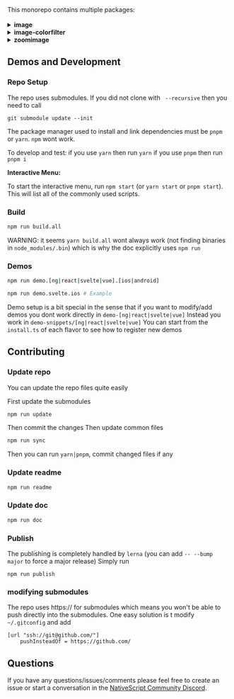 <!-- ⚠️ This README has been generated from the file(s) "blueprint.md" ⚠️-->This monorepo contains multiple packages:<br><br><details>
<summary><b>image</b></summary>
<!-- ⚠️ This README has been generated from the file(s) "blueprint.md" ⚠️-->
<!--  !!!!!!!!!!!!!!!!!!!!!!!!!!!!!!!!!!!!!!!!!!!!!!!!!!!!!!!!!!!!!!!
      !!!!!!!!!!!!!!!!!!!!!!!!!!!!!!!!!!!!!!!!!!!!!!!!!!!!!!!!!!!!!!!
      !!!!!!!!!!!!!!!!!!!!!!!!!!!!!!!!!!!!!!!!!!!!!!!!!!!!!!!!!!!!!!!
      !!!!!!!!!!!!!!!!!!!!!!!!!!!!!!!!!!!!!!!!!!!!!!!!!!!!!!!!!!!!!!!
      !!!!!!!!!!!!!!!!!!!!!!!!!!!!!!!!!!!!!!!!!!!!!!!!!!!!!!!!!!!!!!!
      !!!!!!!!!!!!!!!!!!!!!!!!!!!!!!!!!!!!!!!!!!!!!!!!!!!!!!!!!!!!!!!
      !!!!!!!!!!!!!!!!!!!!!!!!!!!!!!!!!!!!!!!!!!!!!!!!!!!!!!!!!!!!!!!
      !!!!!!!!!!!!!!!!!!!!!!!!!!!!!!!!!!!!!!!!!!!!!!!!!!!!!!!!!!!!!!!
      !!!!!!!!!!!!!!!!!!!!!!!!!!!!!!!!!!!!!!!!!!!!!!!!!!!!!!!!!!!!!!!
      DO NOT EDIT THIS READEME DIRECTLY! Edit "bluesprint.md" instead.
      !!!!!!!!!!!!!!!!!!!!!!!!!!!!!!!!!!!!!!!!!!!!!!!!!!!!!!!!!!!!!!!
      !!!!!!!!!!!!!!!!!!!!!!!!!!!!!!!!!!!!!!!!!!!!!!!!!!!!!!!!!!!!!!!
      !!!!!!!!!!!!!!!!!!!!!!!!!!!!!!!!!!!!!!!!!!!!!!!!!!!!!!!!!!!!!!!
      !!!!!!!!!!!!!!!!!!!!!!!!!!!!!!!!!!!!!!!!!!!!!!!!!!!!!!!!!!!!!!!
      !!!!!!!!!!!!!!!!!!!!!!!!!!!!!!!!!!!!!!!!!!!!!!!!!!!!!!!!!!!!!!!
      !!!!!!!!!!!!!!!!!!!!!!!!!!!!!!!!!!!!!!!!!!!!!!!!!!!!!!!!!!!!!!!
      !!!!!!!!!!!!!!!!!!!!!!!!!!!!!!!!!!!!!!!!!!!!!!!!!!!!!!!!!!!!!!!
      !!!!!!!!!!!!!!!!!!!!!!!!!!!!!!!!!!!!!!!!!!!!!!!!!!!!!!!!!!!!!!!
      !!!!!!!!!!!!!!!!!!!!!!!!!!!!!!!!!!!!!!!!!!!!!!!!!!!!!!!!!!!!!!! -->
<h1 align="center">@nativescript-community/ui-image</h1>
<p align="center">
		<a href="https://npmcharts.com/compare/@nativescript-community/ui-image?minimal=true"><img alt="Downloads per month" src="https://img.shields.io/npm/dm/@nativescript-community/ui-image.svg" height="20"/></a>
<a href="https://www.npmjs.com/package/@nativescript-community/ui-image"><img alt="NPM Version" src="https://img.shields.io/npm/v/@nativescript-community/ui-image.svg" height="20"/></a>
	</p>

<p align="center">
  <b>Advanced and efficient image display plugin which uses Fresco (Android) and SDWebImage (iOS) to implement caching, placeholders, image effects, and much more.</b></br>
  <sub><sub>
</p>

<br />


| <img src="https://github.com/nativescript-community/ui-image/raw/master/images/demo-ios.gif" height="500" /> | <img src="https://github.com/nativescript-community/ui-image/raw/master/images/demo-android.gif" height="500" /> |
| --- | ----------- |
| iOS Demo | Android Demo |


[](#table-of-contents)


[](#table-of-contents)

## Table of Contents

* [Installation](#installation)
* [setup](#setup)
* [API](#api)
	* [Events](#events)
		* [Event arguments](#event-arguments)
	* [Properties](#properties)
	* [Advanced *optional* attributes](#advanced-optional-attributes)
	* [Cache](#cache)
		* ['Refresh' the 'src'](#refresh-the-src)
		* [Clear everything from the cache](#clear-everything-from-the-cache)
		* [Evict all images with a specific URI from the cache](#evict-all-images-with-a-specific-uri-from-the-cache)
		* [Manually shut down the native imageModule library](#manually-shut-down-the-native-imagemodule-library)
* [Flavors](#flavors)
* [Demos](#demos)
* [Demos and Development](#demos-and-development)
	* [Repo Setup](#repo-setup)
	* [Build](#build)
	* [Demos](#demos-1)
* [Contributing](#contributing)
	* [Update repo ](#update-repo-)
	* [Update readme ](#update-readme-)
	* [Update doc ](#update-doc-)
	* [Publish](#publish)
	* [modifying submodules](#modifying-submodules)
* [Questions](#questions)


[](#installation)


[](#installation)

## Installation
Run the following command from the root of your project:

`ns plugin add @nativescript-community/ui-image`


[](#setup)


[](#setup)

## setup

```javascript
import imageModule = require("@nativescript-community/ui-image");

//do this before creating any image view
imageModule.initialize({ isDownsampleEnabled: true });
```


[](#api)


[](#api)

## API

### Events

 **finalImageSet** - arguments *FinalEventData*

This event is fired after the final image has been set. When working with animated images you could use this event to start the animation by calling the *FinalEventData.animatable.start()* function.

```xml
<@nativescript-community/ui-image:Img finalImageSet="onFinalImageSet"/>
```

JavaScript:

```javascript
function onFinalImageSet(args) {
    var imageModuleEventData = args;
    var img = imageModuleEventData.object;
}
exports.onFinalImageSet = onFinalImageSet;
```

TypeScript:

```typescript
import {Img, FinalEventData } from "@nativescript-community/ui-image";

export function onFinalImageSet(args: FinalEventData) {
    var img = args.object as Img;
}
```

- **failure** - arguments *FailureEventData*

This event is fired after the fetch of the final image failed.

```xml
<@nativescript-community/ui-image:Img failure="onFailure"/>
```

JavaScript:

```javascript
function onFailure(args) {
    var img = args.object;
}
exports.onFailure = onFailure;
```

TypeScript:

```typescript
import {Img, FailureEventData } from "@nativescript-community/ui-image";

export function onFailure(args: FailureEventData) {
    var img = args.object as Img;
}
```

- **intermediateImageSet** - arguments *IntermediateEventData* (Android only)

This event is fired after any intermediate image has been set.

```xml
<@nativescript-community/ui-image:Img intermediateImageSet="onIntermediateImageSet"/>
```

JavaScript:

```javascript
function onIntermediateImageSet(args) {
    var img = args.object;
}
exports.onIntermediateImageSet = onIntermediateImageSet;
```

TypeScript:

```typescript
import {Img, IntermediateEventData } from "@nativescript-community/ui-image";

export function onIntermediateImageSet(args: IntermediateEventData) {
    var img = args.object as Img;
}
```

- **intermediateImageFailed** - arguments *FailureEventData* (Android only)

This event is fired after the fetch of the intermediate image failed.

```xml
<@nativescript-community/ui-image:Img intermediateImageFailed="onIntermediateImageFailed"/>
```

JavaScript:

```javascript
function intermediateImageFailed(args) {
    var img = args.object;
}
exports.intermediateImageFailed = intermediateImageFailed;
```

TypeScript:

```typescript
import {Img, FailureEventData } from "@nativescript-community/ui-image";

export function intermediateImageFailed(args: FailureEventData) {
    var img = args.object as Img;
}
```

- **submit** - arguments *EventData* (Android only)

This event is fired before the image request is submitted.

```xml
<@nativescript-community/ui-image:Img submit="onSubmit"/>
```

JavaScript:

```javascript
function onSubmit(args) {
    var img = args.object;
}
exports.onSubmit = onSubmit;
```

TypeScript:

```typescript
import {Img, EventData } from "@nativescript-community/ui-image";

export function onSubmit(args: EventData) {
    var img = args.object as Img;
}
```

- **release** - arguments *EventData* (Android only)

This event is fired after the controller released the fetched image.

```xml
<@nativescript-community/ui-image:Img release="onRelease"/>
```

JavaScript:

```javascript
function onRelease(args) {
    var img = args.object;
}
exports.onRelease = onRelease;
```

TypeScript:

```typescript
import {Img, EventData } from "@nativescript-community/ui-image";

export function onRelease(args: EventData) {
    var img = args.object as Img;
}
```

#### Event arguments

Instances of this class are provided to the handlers of the *finalImageSet*.

```typescript
import {Img, FinalEventData, ImageInfo, AnimatedImage } from "@nativescript-community/ui-image";

export function onFinalImageSet(args: FinalEventData) {
    var info: ImageInfo  = args.imageInfo;
    var animatable: AnimatedImage = args.animatable;
    var quality: number = info.getQualityInfo().getQuality();
    var isFullQuality: boolean = info.getQualityInfo().isOfFullQuality();
    var isOfGoodEnoughQuality: boolean = info.getQualityInfo().isOfGoodEnoughQuality();
}
```

- **FailureEventData**

Instances of this class are provided to the handlers of the *failure* and *intermediateImageFailed*.

```typescript
import {Img, FailureEventData, imageModuleError } from "@nativescript-community/ui-image";

export function onFailure(args: FailureEventData) {
    var error: imageModuleError = args.error;
    var message: string = error.getMessage();
    var type: string = error.getErrorType();
    var fullError: string = error.toString();
}
```

- **IntermediateEventData**

Instances of this class are provided to the handlers of the *intermediateImageSet*.

```typescript
import {Img, IntermediateEventData, ImageInfo } from "@nativescript-community/ui-image";

export function onIntermediateImageSet(args: IntermediateEventData) {
    var info: ImageInfo  = args.imageInfo;
    var quality: number = info.getQualityInfo().getQuality();
    var isFullQuality: boolean = info.getQualityInfo().isOfFullQuality();
    var isOfGoodEnoughQuality: boolean = info.getQualityInfo().isOfGoodEnoughQuality();}
```

- **EventData**

Instances of this class are provided to the handlers of the *release* and *submit*.

```typescript
import {Img, EventData } from "@nativescript-community/ui-image";

export function onSubmit(args: EventData) {
    var img = args.object as Img;
}
```


### Properties

- **src** 

String value used for the image URI. You can use this property to set the image to be loaded from remote location (http, https), from the resources and local files of your {N} application.

```xml
<@nativescript-community/ui-image:Img src="https://docs.nativescript.org/angular/img/cli-getting-started/angular/chapter0/NativeScript_logo.png"/>
```

- **placeholderImageUri** 

String value used for the placeholder image URI. You can use this property to set a placeholder image loaded from the local and resources files of your {N} application.

**Note: Currently there are limitations on how many different Images can be set to as 'placeholderImage' before OutOfMemoryError is thrown. For best results its recommended to use a single image for all ```placeholderImageUri``` of your Img instances.*

```xml
<@nativescript-community/ui-image:Img placeholderImageUri="~/placeholder.jpg"/>
```

- **failureImageUri** 

String value used for the failure image URI. You can use this property to set a failure image loaded from the local and resources files of your {N} application that will be shown if the loading of the src is not successful.

```xml
<@nativescript-community/ui-image:Img failureImageUri="~/failure.jpg"/>
```


### Advanced *optional* attributes

There are a couple of *optional* attributes that could be set on the Img instance to achieve advanced behaviors:

- **backgroundUri**  (Android only)

String value used for the background image URI. Using this property has similar effect as the placeholderImageUri but the image is stretched to the size of the Img.

**Note: Currently there are limitations on how many different Images can be set to as 'background' before OutOfMemoryError is thrown. For best results its recommended to use a single image for all ```backgroundUri``` of your Img instances.*

```xml
<@nativescript-community/ui-image:Img backgroundUri="~/image.jpg"/>
```

- **stretch** 

String value used by Img image scale type. This property can be set to:

'*center*' - Performs no scaling.

'*centerCrop*' - Scales the child so that both dimensions will be greater than or equal to the corresponding dimension of the parent.

'*centerInside*' - Scales the child so that it fits entirely inside the parent.

'*fitCenter*' - Scales the child so that it fits entirely inside the parent.

'*aspectFit*' - Scales the child so that it fits entirely inside the parent.

'*fitStart*' - Scales the child so that it fits entirely inside the parent.

'*fitEnd*' - Scales the child so that it fits entirely inside the parent.

'*fitXY*' - Scales width and height independently, so that the child matches the parent exactly.

'*fill*' - Scales width and height independently, so that the child matches the parent exactly.

'*focusCrop*' - Scales the child so that both dimensions will be greater than or equal to the corresponding dimension of the parent.

'*aspectFill*' - Scales the child so that both dimensions will be greater than or equal to the corresponding dimension of the parent.


```xml
<@nativescript-community/ui-image:Img stretch="centerInside"/>
```

- **fadeDuration** 

Number value used for the fade-in duration. This value is in milliseconds.

```xml
<@nativescript-community/ui-image:Img fadeDuration="3000"/>
```

- **blurRadius** 

Number value greater than zero, used as input for the blur function. Larger value means slower processing. For example a value of `10` means that each pixel in the image will be blurred using all adjacent pixels up to a distance of 10.

```xml
<@nativescript-community/ui-image:Img blurRadius="25"/>
```

- **blurDownSampling**  (Android only)

Number value greater than zero, used to scale the image before applying the blur function. Larger value means faster processing. For example a value of `2` means that the image will be scaled by a factor of two before applying blur.

```xml
<@nativescript-community/ui-image:Img blurDownSampling="2"/>
```

- **aspectRatio** 

Number value used as the aspect ratio of the image. This property is useful when you are working with different aspect ratio images and want to have a fixed Width or Height. The ratio of an image is calculated by dividing its width by its height. 

*Note: In some layout scenarios it is necessary to set the ```verticalAlignment``` of the Img to 'top' or 'bottom' in order to "anchor" the img and achieve dynamic sizing.*

```xml
<@nativescript-community/ui-image:Img aspectRatio="1.33" verticalAlignment="top"/>
```

- **decodeWidth** (downsampling) - make sure to enable downsample (**isDownsampleEnabled**) in the initialize function of the plugin otherwise this property is disregarded.

Number value used as the downsampled width of the imageModule drawable.

```xml
<@nativescript-community/ui-image:Img decodeWidth="100"/>
```

- **decodeHeight** (downsampling) - make sure to enable downsample (**isDownsampleEnabled**) in the initialize function of the plugin otherwise this property is disregarded.

Number value used as the downsampled width of the imageModule drawable.

```xml
<@nativescript-community/ui-image:Img decodeHeight="100"/>
```


- **progressiveRenderingEnabled**

Boolean value used for enabling or disabling the streaming of progressive JPEG images. This property is set to 'false' by default. Setting this property to 'true' while loading JPEG images not encoded in progressive format will lead to a standard loading of those images.

```xml
<@nativescript-community/ui-image:Img progressiveRenderingEnabled="true"/>
```

- **showProgressBar**

Boolean value used for showing or hiding the progress bar.

```xml
<@nativescript-community/ui-image:Img showProgressBar="true"/>
```

- **progressBarColor**

String value used for setting the color of the progress bar. You can set it to hex values ("*#FF0000*") and/or predefined colors ("*green*").

```xml
<@nativescript-community/ui-image:Img progressBarColor="blue"/>
```

- **roundAsCircle** 

Boolean value used for determining if the image will be rounded as a circle. Its default value is false. If set to true the image will be rounder to a circle.

```xml
<@nativescript-community/ui-image:Img roundAsCircle="true"/>
```

- **roundTopLeftRadius** 

Radius of the Top Left corner in 

```xml
<@nativescript-community/ui-image:Img roundTopLeftRadius="50"/>
```

- **roundTopRightRadius** 

Radius of the Top Right corner in 

```xml
<@nativescript-community/ui-image:Img roundTopRightRadius="50"/>
```
- **roundBottomLeftRadius** 

Radius of the Bottom Left corner in 

```xml
<@nativescript-community/ui-image:Img roundBottomLeftRadius="50"/>
```
- **roundBottomRightRadius** 

Radius of the Bottom Right corner in 

```xml
<@nativescript-community/ui-image:Img roundBottomRightRadius="50"/>
```

- **autoPlayAnimations** 

Boolean value used for enabling the automatic playing of animated images. Note that rounding of such images is not supported and will be ignored.

```xml
<@nativescript-community/ui-image:Img autoPlayAnimations="true"/>
```

- **tapToRetryEnabled** (Android only)

Boolean value used for enabling/disabling a tap to retry action for the download of the Img image.

```xml
<@nativescript-community/ui-image:Img tapToRetryEnabled="true"/>
```

### Cache
The @nativescript-community/ui-image {N} plugin has built-in cache mechanism which handles managing the images in the memory. There are two types of cache mechanisms `memory` and `disk`, you can manually manage both of them with the following functionality.

#### 'Refresh' the 'src'
Not so rarely you may have a scenario where the actual image on your remote service from the `src` of the `Img` has changed but the {N} app already has an image in its internal cache. In such scenario you can easily 'refresh' the `src` by calling the `updateImageUri()`:

```
// 'img' is the instance the 'Img' in the project.
img.updateImageUri();
```


#### Clear everything from the cache
Managing the caches in @nativescript-community/ui-image is done via the `ImagePipeline`. In order to get the reference of the ImagePipeline simply call the `getImagePipeline()` function:

```
var imageModuleModel = require("@nativescript-community/ui-image");

var imagePipeLine = imageModuleModel.getImagePipeline();
```

- Clear both the memory and disk caches

```
imagePipeLine.clearCaches();
``` 

- Clear the memory cache

```
imagePipeLine.clearMemoryCaches();
``` 

- Clear the disk cache

```
imagePipeLine.clearDiskCaches();
``` 

#### Evict all images with a specific URI from the cache
If clearing the entire cache is not what you desired, you can clear only the images linked with a specific URI (`src`). Evicting is done again via the ImagePipeline:

```
var imageModuleModel = require("@nativescript-community/ui-image");

var imagePipeLine = imageModuleModel.getImagePipeline();
```

- Evict URI from both the memory and disk caches

```
imagePipeLine.evictFromCache("<uri-to-a-photo-from-the-web>");
``` 

- Evict URI from the memory cache

```
imagePipeLine.evictFromMemoryCache("<uri-to-a-photo-from-the-web>");
``` 

- Evict URI from the disk cache

```
imagePipeLine.evictFromDiskCache("<uri-to-a-photo-from-the-web>");
```

#### Manually shut down the native imageModule library
In very very rare occasions the native Android imageModule library may experience strange memory leak issues, in such scenarios as a last resort you may want to "shut down" the library forcing all of the managed memory to possibly be released. You can do that by calling the `shutDown` function exposed by the @nativescript-community/ui-image module, one good application lifecycle event to call it inside may be in the `exit` event of the application:

```javascript
import * as app from "application";
import * as imageModuleModule from "@nativescript-community/ui-image";

if (app.android) {
    app.on(app.exitEvent, (args) => {
        imageModuleModule.shutDown();
    });
}
```


[](#flavors)


[](#flavors)

## Flavors

Using core
```xml
<Page
    xmlns="http://www.nativescript.org/tns.xsd" 
    xmlns:@nativescript-community/ui-image="@nativescript-community/ui-image">
    <@nativescript-community/ui-image:Img width="250" height="250"
                                      src="<uri-to-a-photo-from-the-web-or-a-local-resource>"/>
</Page>
```

Other flavors are presented in the demo apps that you can find under `demo-snippets`


[](#demos)


[](#demos)

## Demos
This repository includes Angular, Vue.js demos. In order to run these execute the following in your shell:
```shell
$ git clone https://github.com/@nativescript-community/ui-image
$ cd ui-image
$ npm i
$ npm run setup
$ npm run build # && npm run build.angular
$ cd demo-ng # or demo-vue or demo-svelte
$ ns run ios|android
```


[](#demos-and-development)


[](#demos-and-development)

## Demos and Development


### Repo Setup

The repo uses submodules. If you did not clone with ` --recursive` then you need to call
```
git submodule update --init
```

The package manager used to install and link dependencies must be `pnpm` or `yarn`. `npm` wont work.

To develop and test:
if you use `yarn` then run `yarn`
if you use `pnpm` then run `pnpm i`

**Interactive Menu:**

To start the interactive menu, run `npm start` (or `yarn start` or `pnpm start`). This will list all of the commonly used scripts.

### Build

```bash
npm run build.all
```
WARNING: it seems `yarn build.all` wont always work (not finding binaries in `node_modules/.bin`) which is why the doc explicitly uses `npm run`

### Demos

```bash
npm run demo.[ng|react|svelte|vue].[ios|android]

npm run demo.svelte.ios # Example
```

Demo setup is a bit special in the sense that if you want to modify/add demos you dont work directly in `demo-[ng|react|svelte|vue]`
Instead you work in `demo-snippets/[ng|react|svelte|vue]`
You can start from the `install.ts` of each flavor to see how to register new demos 


[](#contributing)


[](#contributing)

## Contributing

### Update repo 

You can update the repo files quite easily

First update the submodules

```bash
npm run update
```

Then commit the changes
Then update common files

```bash
npm run sync
```
Then you can run `yarn|pnpm`, commit changed files if any

### Update readme 
```bash
npm run readme
```

### Update doc 
```bash
npm run doc
```

### Publish

The publishing is completely handled by `lerna` (you can add `-- --bump major` to force a major release)
Simply run 
```shell
npm run publish
```

### modifying submodules

The repo uses https:// for submodules which means you won't be able to push directly into the submodules.
One easy solution is t modify `~/.gitconfig` and add
```
[url "ssh://git@github.com/"]
	pushInsteadOf = https://github.com/
```


[](#questions)


[](#questions)

## Questions

If you have any questions/issues/comments please feel free to create an issue or start a conversation in the [NativeScript Community Discord](https://nativescript.org/discord).
</details><details>
<summary><b>image-colorfilter</b></summary>
<!-- ⚠️ This README has been generated from the file(s) "blueprint.md" ⚠️-->
<!--  !!!!!!!!!!!!!!!!!!!!!!!!!!!!!!!!!!!!!!!!!!!!!!!!!!!!!!!!!!!!!!!
      !!!!!!!!!!!!!!!!!!!!!!!!!!!!!!!!!!!!!!!!!!!!!!!!!!!!!!!!!!!!!!!
      !!!!!!!!!!!!!!!!!!!!!!!!!!!!!!!!!!!!!!!!!!!!!!!!!!!!!!!!!!!!!!!
      !!!!!!!!!!!!!!!!!!!!!!!!!!!!!!!!!!!!!!!!!!!!!!!!!!!!!!!!!!!!!!!
      !!!!!!!!!!!!!!!!!!!!!!!!!!!!!!!!!!!!!!!!!!!!!!!!!!!!!!!!!!!!!!!
      !!!!!!!!!!!!!!!!!!!!!!!!!!!!!!!!!!!!!!!!!!!!!!!!!!!!!!!!!!!!!!!
      !!!!!!!!!!!!!!!!!!!!!!!!!!!!!!!!!!!!!!!!!!!!!!!!!!!!!!!!!!!!!!!
      !!!!!!!!!!!!!!!!!!!!!!!!!!!!!!!!!!!!!!!!!!!!!!!!!!!!!!!!!!!!!!!
      !!!!!!!!!!!!!!!!!!!!!!!!!!!!!!!!!!!!!!!!!!!!!!!!!!!!!!!!!!!!!!!
      DO NOT EDIT THIS READEME DIRECTLY! Edit "bluesprint.md" instead.
      !!!!!!!!!!!!!!!!!!!!!!!!!!!!!!!!!!!!!!!!!!!!!!!!!!!!!!!!!!!!!!!
      !!!!!!!!!!!!!!!!!!!!!!!!!!!!!!!!!!!!!!!!!!!!!!!!!!!!!!!!!!!!!!!
      !!!!!!!!!!!!!!!!!!!!!!!!!!!!!!!!!!!!!!!!!!!!!!!!!!!!!!!!!!!!!!!
      !!!!!!!!!!!!!!!!!!!!!!!!!!!!!!!!!!!!!!!!!!!!!!!!!!!!!!!!!!!!!!!
      !!!!!!!!!!!!!!!!!!!!!!!!!!!!!!!!!!!!!!!!!!!!!!!!!!!!!!!!!!!!!!!
      !!!!!!!!!!!!!!!!!!!!!!!!!!!!!!!!!!!!!!!!!!!!!!!!!!!!!!!!!!!!!!!
      !!!!!!!!!!!!!!!!!!!!!!!!!!!!!!!!!!!!!!!!!!!!!!!!!!!!!!!!!!!!!!!
      !!!!!!!!!!!!!!!!!!!!!!!!!!!!!!!!!!!!!!!!!!!!!!!!!!!!!!!!!!!!!!!
      !!!!!!!!!!!!!!!!!!!!!!!!!!!!!!!!!!!!!!!!!!!!!!!!!!!!!!!!!!!!!!! -->
<h1 align="center">@nativescript-community/ui-image-colorfilter</h1>
<p align="center">
		<a href="https://npmcharts.com/compare/@nativescript-community/ui-image-colorfilter?minimal=true"><img alt="Downloads per month" src="https://img.shields.io/npm/dm/@nativescript-community/ui-image-colorfilter.svg" height="20"/></a>
<a href="https://www.npmjs.com/package/@nativescript-community/ui-image-colorfilter"><img alt="NPM Version" src="https://img.shields.io/npm/v/@nativescript-community/ui-image-colorfilter.svg" height="20"/></a>
	</p>

<p align="center">
  <b>color matrix filters for @nativescript-community/ui-image</b></br>
  <sub><sub>
</p>

<br />


| <img src="https://github.com/nativescript-community/ui-image/raw/master/images/demo-ios.gif" height="500" /> | <img src="https://github.com/nativescript-community/ui-image/raw/master/images/demo-android.gif" height="500" /> |
| --- | ----------- |
| iOS Demo | Android Demo |


[](#table-of-contents)


[](#table-of-contents)

## Table of Contents

* [Installation](#installation)
* [setup](#setup)
* [Demos](#demos)
* [Demos and Development](#demos-and-development)
	* [Repo Setup](#repo-setup)
	* [Build](#build)
	* [Demos](#demos-1)
* [Contributing](#contributing)
	* [Update repo ](#update-repo-)
	* [Update readme ](#update-readme-)
	* [Update doc ](#update-doc-)
	* [Publish](#publish)
	* [modifying submodules](#modifying-submodules)
* [Questions](#questions)


[](#installation)


[](#installation)

## Installation
Run the following command from the root of your project:

`ns plugin add @nativescript-community/ui-image-colorfilter`


[](#setup)


[](#setup)

## setup

```typescript
import { installMixins } from "@nativescript-community/ui-image-colorfilter";

//do this before creating any image view
installMixins();
```


It adds one property `colorMatrix` which is a `number[]`
You can find samples color matrix [here](https://github.com/skratchdot/color-matrix)


[](#demos)


[](#demos)

## Demos
This repository includes Angular, Vue.js demos. In order to run these execute the following in your shell:
```shell
$ git clone https://github.com/@nativescript-community/ui-image
$ cd ui-image
$ npm i
$ npm run setup
$ npm run build # && npm run build.angular
$ cd demo-ng # or demo-vue or demo-svelte
$ ns run ios|android
```


[](#demos-and-development)


[](#demos-and-development)

## Demos and Development


### Repo Setup

The repo uses submodules. If you did not clone with ` --recursive` then you need to call
```
git submodule update --init
```

The package manager used to install and link dependencies must be `pnpm` or `yarn`. `npm` wont work.

To develop and test:
if you use `yarn` then run `yarn`
if you use `pnpm` then run `pnpm i`

**Interactive Menu:**

To start the interactive menu, run `npm start` (or `yarn start` or `pnpm start`). This will list all of the commonly used scripts.

### Build

```bash
npm run build.all
```
WARNING: it seems `yarn build.all` wont always work (not finding binaries in `node_modules/.bin`) which is why the doc explicitly uses `npm run`

### Demos

```bash
npm run demo.[ng|react|svelte|vue].[ios|android]

npm run demo.svelte.ios # Example
```

Demo setup is a bit special in the sense that if you want to modify/add demos you dont work directly in `demo-[ng|react|svelte|vue]`
Instead you work in `demo-snippets/[ng|react|svelte|vue]`
You can start from the `install.ts` of each flavor to see how to register new demos 


[](#contributing)


[](#contributing)

## Contributing

### Update repo 

You can update the repo files quite easily

First update the submodules

```bash
npm run update
```

Then commit the changes
Then update common files

```bash
npm run sync
```
Then you can run `yarn|pnpm`, commit changed files if any

### Update readme 
```bash
npm run readme
```

### Update doc 
```bash
npm run doc
```

### Publish

The publishing is completely handled by `lerna` (you can add `-- --bump major` to force a major release)
Simply run 
```shell
npm run publish
```

### modifying submodules

The repo uses https:// for submodules which means you won't be able to push directly into the submodules.
One easy solution is t modify `~/.gitconfig` and add
```
[url "ssh://git@github.com/"]
	pushInsteadOf = https://github.com/
```


[](#questions)


[](#questions)

## Questions

If you have any questions/issues/comments please feel free to create an issue or start a conversation in the [NativeScript Community Discord](https://nativescript.org/discord).
</details><details>
<summary><b>zoomimage</b></summary>
<!-- ⚠️ This README has been generated from the file(s) "blueprint.md" ⚠️-->
<!--  !!!!!!!!!!!!!!!!!!!!!!!!!!!!!!!!!!!!!!!!!!!!!!!!!!!!!!!!!!!!!!!
      !!!!!!!!!!!!!!!!!!!!!!!!!!!!!!!!!!!!!!!!!!!!!!!!!!!!!!!!!!!!!!!
      !!!!!!!!!!!!!!!!!!!!!!!!!!!!!!!!!!!!!!!!!!!!!!!!!!!!!!!!!!!!!!!
      !!!!!!!!!!!!!!!!!!!!!!!!!!!!!!!!!!!!!!!!!!!!!!!!!!!!!!!!!!!!!!!
      !!!!!!!!!!!!!!!!!!!!!!!!!!!!!!!!!!!!!!!!!!!!!!!!!!!!!!!!!!!!!!!
      !!!!!!!!!!!!!!!!!!!!!!!!!!!!!!!!!!!!!!!!!!!!!!!!!!!!!!!!!!!!!!!
      !!!!!!!!!!!!!!!!!!!!!!!!!!!!!!!!!!!!!!!!!!!!!!!!!!!!!!!!!!!!!!!
      !!!!!!!!!!!!!!!!!!!!!!!!!!!!!!!!!!!!!!!!!!!!!!!!!!!!!!!!!!!!!!!
      !!!!!!!!!!!!!!!!!!!!!!!!!!!!!!!!!!!!!!!!!!!!!!!!!!!!!!!!!!!!!!!
      DO NOT EDIT THIS READEME DIRECTLY! Edit "bluesprint.md" instead.
      !!!!!!!!!!!!!!!!!!!!!!!!!!!!!!!!!!!!!!!!!!!!!!!!!!!!!!!!!!!!!!!
      !!!!!!!!!!!!!!!!!!!!!!!!!!!!!!!!!!!!!!!!!!!!!!!!!!!!!!!!!!!!!!!
      !!!!!!!!!!!!!!!!!!!!!!!!!!!!!!!!!!!!!!!!!!!!!!!!!!!!!!!!!!!!!!!
      !!!!!!!!!!!!!!!!!!!!!!!!!!!!!!!!!!!!!!!!!!!!!!!!!!!!!!!!!!!!!!!
      !!!!!!!!!!!!!!!!!!!!!!!!!!!!!!!!!!!!!!!!!!!!!!!!!!!!!!!!!!!!!!!
      !!!!!!!!!!!!!!!!!!!!!!!!!!!!!!!!!!!!!!!!!!!!!!!!!!!!!!!!!!!!!!!
      !!!!!!!!!!!!!!!!!!!!!!!!!!!!!!!!!!!!!!!!!!!!!!!!!!!!!!!!!!!!!!!
      !!!!!!!!!!!!!!!!!!!!!!!!!!!!!!!!!!!!!!!!!!!!!!!!!!!!!!!!!!!!!!!
      !!!!!!!!!!!!!!!!!!!!!!!!!!!!!!!!!!!!!!!!!!!!!!!!!!!!!!!!!!!!!!! -->
<h1 align="center">@nativescript-community/ui-zoomimage</h1>
<p align="center">
		<a href="https://npmcharts.com/compare/@nativescript-community/ui-zoomimage?minimal=true"><img alt="Downloads per month" src="https://img.shields.io/npm/dm/@nativescript-community/ui-zoomimage.svg" height="20"/></a>
<a href="https://www.npmjs.com/package/@nativescript-community/ui-zoomimage"><img alt="NPM Version" src="https://img.shields.io/npm/v/@nativescript-community/ui-zoomimage.svg" height="20"/></a>
	</p>

<p align="center">
  <b>Zoomable image view based on @nativescript-community/ui-image</b></br>
  <sub><sub>
</p>

<br />


| <img src="https://github.com/nativescript-community/ui-image/raw/master/images/demo-ios.gif" height="500" /> | <img src="https://github.com/nativescript-community/ui-image/raw/master/images/demo-android.gif" height="500" /> |
| --- | ----------- |
| iOS Demo | Android Demo |


[](#table-of-contents)


[](#table-of-contents)

## Table of Contents

* [Installation](#installation)
* [setup](#setup)
* [Demos](#demos)
* [Demos and Development](#demos-and-development)
	* [Repo Setup](#repo-setup)
	* [Build](#build)
	* [Demos](#demos-1)
* [Contributing](#contributing)
	* [Update repo ](#update-repo-)
	* [Update readme ](#update-readme-)
	* [Update doc ](#update-doc-)
	* [Publish](#publish)
	* [modifying submodules](#modifying-submodules)
* [Questions](#questions)


[](#installation)


[](#installation)

## Installation
Run the following command from the root of your project:

`ns plugin add @nativescript-community/ui-zoomimage`


[](#setup)


[](#setup)

## setup

```javascript
import imageModule = require("@nativescript-community/ui-zoomimage");

//do this before creating any image view
imageModule.initialize({ isDownsampleEnabled: true });
```

This component directly inherint `@nativescript-community/ui-image` so you can find the doc [here]()

It adds a few properties


[](#demos)


[](#demos)

## Demos
This repository includes Angular, Vue.js demos. In order to run these execute the following in your shell:
```shell
$ git clone https://github.com/@nativescript-community/ui-image
$ cd ui-image
$ npm i
$ npm run setup
$ npm run build # && npm run build.angular
$ cd demo-ng # or demo-vue or demo-svelte
$ ns run ios|android
```


[](#demos-and-development)


[](#demos-and-development)

## Demos and Development


### Repo Setup

The repo uses submodules. If you did not clone with ` --recursive` then you need to call
```
git submodule update --init
```

The package manager used to install and link dependencies must be `pnpm` or `yarn`. `npm` wont work.

To develop and test:
if you use `yarn` then run `yarn`
if you use `pnpm` then run `pnpm i`

**Interactive Menu:**

To start the interactive menu, run `npm start` (or `yarn start` or `pnpm start`). This will list all of the commonly used scripts.

### Build

```bash
npm run build.all
```
WARNING: it seems `yarn build.all` wont always work (not finding binaries in `node_modules/.bin`) which is why the doc explicitly uses `npm run`

### Demos

```bash
npm run demo.[ng|react|svelte|vue].[ios|android]

npm run demo.svelte.ios # Example
```

Demo setup is a bit special in the sense that if you want to modify/add demos you dont work directly in `demo-[ng|react|svelte|vue]`
Instead you work in `demo-snippets/[ng|react|svelte|vue]`
You can start from the `install.ts` of each flavor to see how to register new demos 


[](#contributing)


[](#contributing)

## Contributing

### Update repo 

You can update the repo files quite easily

First update the submodules

```bash
npm run update
```

Then commit the changes
Then update common files

```bash
npm run sync
```
Then you can run `yarn|pnpm`, commit changed files if any

### Update readme 
```bash
npm run readme
```

### Update doc 
```bash
npm run doc
```

### Publish

The publishing is completely handled by `lerna` (you can add `-- --bump major` to force a major release)
Simply run 
```shell
npm run publish
```

### modifying submodules

The repo uses https:// for submodules which means you won't be able to push directly into the submodules.
One easy solution is t modify `~/.gitconfig` and add
```
[url "ssh://git@github.com/"]
	pushInsteadOf = https://github.com/
```


[](#questions)


[](#questions)

## Questions

If you have any questions/issues/comments please feel free to create an issue or start a conversation in the [NativeScript Community Discord](https://nativescript.org/discord).
</details>

[](#demos-and-development)

## Demos and Development


### Repo Setup

The repo uses submodules. If you did not clone with ` --recursive` then you need to call
```
git submodule update --init
```

The package manager used to install and link dependencies must be `pnpm` or `yarn`. `npm` wont work.

To develop and test:
if you use `yarn` then run `yarn`
if you use `pnpm` then run `pnpm i`

**Interactive Menu:**

To start the interactive menu, run `npm start` (or `yarn start` or `pnpm start`). This will list all of the commonly used scripts.

### Build

```bash
npm run build.all
```
WARNING: it seems `yarn build.all` wont always work (not finding binaries in `node_modules/.bin`) which is why the doc explicitly uses `npm run`

### Demos

```bash
npm run demo.[ng|react|svelte|vue].[ios|android]

npm run demo.svelte.ios # Example
```

Demo setup is a bit special in the sense that if you want to modify/add demos you dont work directly in `demo-[ng|react|svelte|vue]`
Instead you work in `demo-snippets/[ng|react|svelte|vue]`
You can start from the `install.ts` of each flavor to see how to register new demos 


[](#contributing)

## Contributing

### Update repo 

You can update the repo files quite easily

First update the submodules

```bash
npm run update
```

Then commit the changes
Then update common files

```bash
npm run sync
```
Then you can run `yarn|pnpm`, commit changed files if any

### Update readme 
```bash
npm run readme
```

### Update doc 
```bash
npm run doc
```

### Publish

The publishing is completely handled by `lerna` (you can add `-- --bump major` to force a major release)
Simply run 
```shell
npm run publish
```

### modifying submodules

The repo uses https:// for submodules which means you won't be able to push directly into the submodules.
One easy solution is t modify `~/.gitconfig` and add
```
[url "ssh://git@github.com/"]
	pushInsteadOf = https://github.com/
```

[](#questions)

## Questions

If you have any questions/issues/comments please feel free to create an issue or start a conversation in the [NativeScript Community Discord](https://nativescript.org/discord).